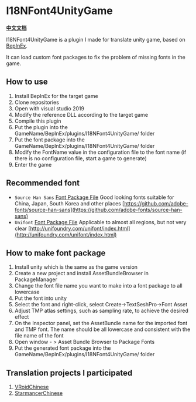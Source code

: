 # I18NFont4UnityGame
**[中文文档](README_CN.md)**

I18NFont4UnityGame is a plugin I made for translate unity game, based on [BepInEx](https://github.com/BepInEx/BepInEx).

It can load custom font packages to fix the problem of missing fonts in the game.

## How to use

1. Install BepInEx for the target game
2. Clone repositories
3. Open with visual studio 2019
4. Modify the reference DLL according to the target game
5. Compile this plugin
6. Put the plugin into the GameName/BepInEx/plugins/I18NFont4UnityGame/ folder
7. Put the font package into the GameName/BepInEx/plugins/I18NFont4UnityGame/ folder
8. Modify the FontName value in the configuration file to the font name (if there is no configuration file, start a game to generate)
9. Enter the game

## Recommended font

- `Source Han Sans` [Font Package File](UnityFonts/source_han_sans) Good looking fonts suitable for China, Japan, South Korea and other places [https://github.com/adobe-fonts/source-han-sans](https://github.com/adobe-fonts/source-han-sans)
- `Unifont` [Font Package File](UnityFonts/unifont) Applicable to almost all regions, but not very clear [http://unifoundry.com/unifont/index.html](http://unifoundry.com/unifont/index.html)

## How to make font package

1. Install unity which is the same as the game version
2. Create a new project and install AssetBundleBrowser in PackageManager
3. Change the font file name you want to make into a font package to all lowercase
4. Put the font into unity
5. Select the font and right-click, select Create->TextSeshPro->Font Asset
6. Adjust TMP atlas settings, such as sampling rate, to achieve the desired effect
7. On the Inspector panel, set the AssetBundle name for the imported font and TMP font. The name should be all lowercase and consistent with the file name of the font
8. Open window - > Asset Bundle Browser to Package Fonts
9. Put the generated font package into the GameName/BepInEx/plugins/I18NFont4UnityGame/ folder

## Translation projects I participated

1. [VRoidChinese](https://github.com/xiaoye97/VRoidChinese)
2. [StarmancerChinese](https://youhanhua.com/527.html)